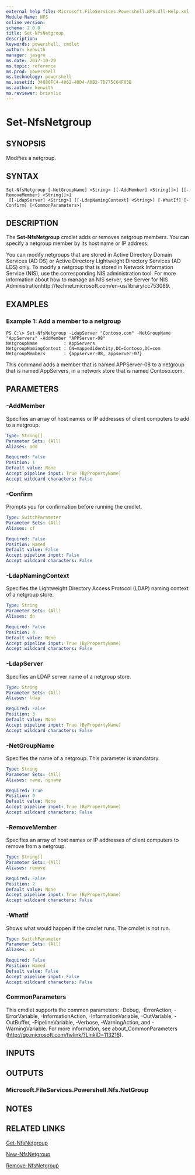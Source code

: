 ```yaml
---
external help file: Microsoft.FileServices.Powershell.NFS.dll-Help.xml
Module Name: NFS
online version: 
schema: 2.0.0
title: Set-NfsNetgroup
description: 
keywords: powershell, cmdlet
author: kenwith
manager: jasgro
ms.date: 2017-10-29
ms.topic: reference
ms.prod: powershell
ms.technology: powershell
ms.assetid: 34880FC4-4062-40D4-A0B2-7D775C64F03B
ms.author: kenwith
ms.reviewer: brianlic
---
```


# Set-NfsNetgroup

## SYNOPSIS
Modifies a netgroup.

## SYNTAX

```
Set-NfsNetgroup [-NetGroupName] <String> [[-AddMember] <String[]>] [[-RemoveMember] <String[]>]
 [[-LdapServer] <String>] [[-LdapNamingContext] <String>] [-WhatIf] [-Confirm] [<CommonParameters>]
```

## DESCRIPTION
The **Set-NfsNetgroup** cmdlet adds or removes netgroup members.
You can specify a netgroup member by its host name or IP address.

You can modify netgroups that are stored in Active Directory Domain Services (AD DS) or Active Directory Lightweight Directory Services (AD LDS) only.
To modify a netgroup that is stored in Network Information Service (NIS), use the corresponding NIS administration tool.
For more information about how to manage an NIS server, see Server for NIS Administrationhttp://technet.microsoft.com/en-us/library/cc753089.

## EXAMPLES

### Example 1: Add a member to a netgroup
```
PS C:\> Set-NfsNetgroup -LdapServer "Contoso.com" -NetGroupName "AppServers" -AddMember "APPServer-08"
NetgroupName          : AppServers
NetgroupNamingContext : CN=mappedidentity,DC=Contoso,DC=com
NetgroupMembers       : {appserver-08, appserver-07}
```

This command adds a member that is named APPServer-08 to a netgroup that is named AppServers, in a network store that is named Contoso.com.

## PARAMETERS

### -AddMember
Specifies an array of host names or IP addresses of client computers to add to a netgroup.

```yaml
Type: String[]
Parameter Sets: (All)
Aliases: add

Required: False
Position: 1
Default value: None
Accept pipeline input: True (ByPropertyName)
Accept wildcard characters: False
```

### -Confirm
Prompts you for confirmation before running the cmdlet.

```yaml
Type: SwitchParameter
Parameter Sets: (All)
Aliases: cf

Required: False
Position: Named
Default value: False
Accept pipeline input: False
Accept wildcard characters: False
```

### -LdapNamingContext
Specifies the Lightweight Directory Access Protocol (LDAP) naming context of a netgroup store.

```yaml
Type: String
Parameter Sets: (All)
Aliases: dn

Required: False
Position: 4
Default value: None
Accept pipeline input: True (ByPropertyName)
Accept wildcard characters: False
```

### -LdapServer
Specifies an LDAP server name of a netgroup store.

```yaml
Type: String
Parameter Sets: (All)
Aliases: ldap

Required: False
Position: 3
Default value: None
Accept pipeline input: True (ByPropertyName)
Accept wildcard characters: False
```

### -NetGroupName
Specifies the name of a netgroup.
This parameter is mandatory.

```yaml
Type: String
Parameter Sets: (All)
Aliases: name, ngname

Required: True
Position: 0
Default value: None
Accept pipeline input: True (ByPropertyName)
Accept wildcard characters: False
```

### -RemoveMember
Specifies an array of host names or IP addresses of client computers to remove from a netgroup.

```yaml
Type: String[]
Parameter Sets: (All)
Aliases: remove

Required: False
Position: 2
Default value: None
Accept pipeline input: True (ByPropertyName)
Accept wildcard characters: False
```

### -WhatIf
Shows what would happen if the cmdlet runs.
The cmdlet is not run.

```yaml
Type: SwitchParameter
Parameter Sets: (All)
Aliases: wi

Required: False
Position: Named
Default value: False
Accept pipeline input: False
Accept wildcard characters: False
```

### CommonParameters
This cmdlet supports the common parameters: -Debug, -ErrorAction, -ErrorVariable, -InformationAction, -InformationVariable, -OutVariable, -OutBuffer, -PipelineVariable, -Verbose, -WarningAction, and -WarningVariable. For more information, see about_CommonParameters (http://go.microsoft.com/fwlink/?LinkID=113216).

## INPUTS

## OUTPUTS

### Microsoft.FileServices.Powershell.Nfs.NetGroup

## NOTES

## RELATED LINKS

[Get-NfsNetgroup](./Get-NfsNetgroup.md)

[New-NfsNetgroup](./New-NfsNetgroup.md)

[Remove-NfsNetgroup](./Remove-NfsNetgroup.md)
